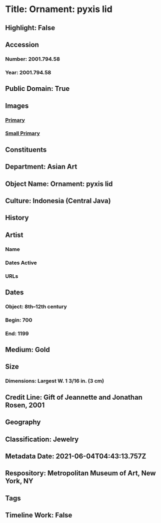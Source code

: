 # Title: Ornament: pyxis lid
## Highlight: False
## Accession
### Number: 2001.794.58
### Year: 2001.794.58
## Public Domain: True
## Images
### [Primary](https://images.metmuseum.org/CRDImages/as/original/2001_794_58.jpg)
### [Small Primary](https://images.metmuseum.org/CRDImages/as/web-large/2001_794_58.jpg)
## Constituents
## Department: Asian Art
## Object Name: Ornament: pyxis lid
## Culture: Indonesia (Central Java)
## History
## Artist
### Name
### Dates Active
### URLs
## Dates
### Object: 8th–12th century
### Begin: 700
### End: 1199
## Medium: Gold
## Size
### Dimensions: Largest W. 1 3/16 in. (3 cm)
## Credit Line: Gift of Jeannette and Jonathan Rosen, 2001
## Geography
## Classification: Jewelry
## Metadata Date: 2021-06-04T04:43:13.757Z
## Respository: Metropolitan Museum of Art, New York, NY
## Tags
## Timeline Work: False